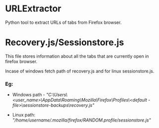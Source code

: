 # URLExtractor
Python tool to extract URLs of tabs from Firefox browser.

# Recovery.js/Sessionstore.js
This file stores information about all the tabs that are currently open in firefox browser.

Incase of windows fetch path of recovery.js and for linux sessionstore.js.

### Eg: 
* Windows path  - *"C:\Users\\<user_name>\AppData\Roaming\Mozilla\Firefox\Profiles\\<default - file>\sessionstore-backups\recovery.js"*

* Linux path: *"/home/username/.mozilla/firefox/RANDOM.profile/sessionstore.js"*



